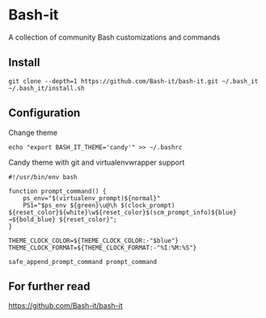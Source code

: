 # Bash-it

A collection of community Bash customizations and commands

## Install

```
git clone --depth=1 https://github.com/Bash-it/bash-it.git ~/.bash_it
~/.bash_it/install.sh

```

## Configuration

Change theme
```
echo "export BASH_IT_THEME='candy'" >> ~/.bashrc
```

Candy theme with git and virtualenvwrapper support
```
#!/usr/bin/env bash

function prompt_command() {
    ps_env="$(virtualenv_prompt)${normal}"
    PS1="$ps_env ${green}\u@\h $(clock_prompt) ${reset_color}${white}\w${reset_color}$(scm_prompt_info)${blue} →${bold_blue} ${reset_color}";
}

THEME_CLOCK_COLOR=${THEME_CLOCK_COLOR:-"$blue"}
THEME_CLOCK_FORMAT=${THEME_CLOCK_FORMAT:-"%I:%M:%S"}

safe_append_prompt_command prompt_command
```

## For further read

https://github.com/Bash-it/bash-it
